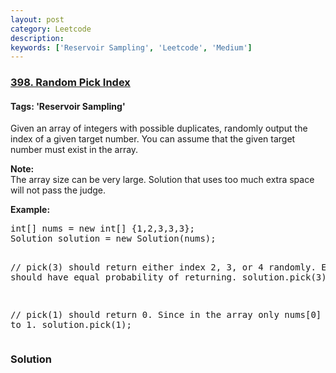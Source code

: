 ```yaml
---
layout: post
category: Leetcode
description: 
keywords: ['Reservoir Sampling', 'Leetcode', 'Medium']
---
```

### [398. Random Pick Index](https://leetcode.com/problems/random-pick-index)

#### Tags: 'Reservoir Sampling'

<div class="content__u3I1 question-content__JfgR"><div><p>Given an array of integers with possible duplicates, randomly output the index of a given target number. You can assume that the given target number must exist in the array.</p>
<p><b>Note:</b><br/>
The array size can be very large. Solution that uses too much extra space will not pass the judge.</p>
<p><b>Example:</b></p>
<pre>int[] nums = new int[] {1,2,3,3,3};
Solution solution = new Solution(nums);

// pick(3) should return either index 2, 3, or 4 randomly. Each index should have equal probability of returning.
solution.pick(3);

// pick(1) should return 0. Since in the array only nums[0] is equal to 1.
solution.pick(1);
</pre>
</div></div>

### Solution
